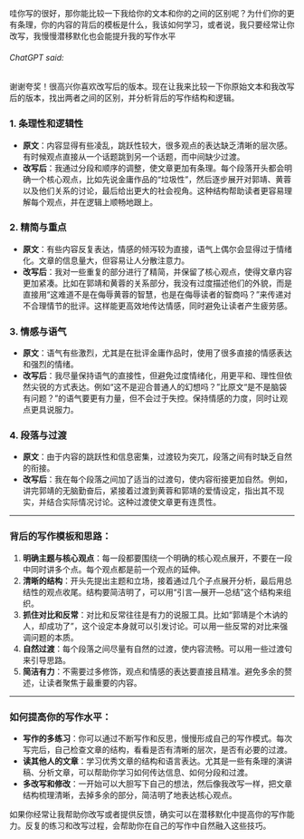 哇你写的很好，那你能比较一下我给你的文本和你的之间的区别呢？为什们你的更有条理，你的内容的背后的模板是什么，我该如何学习，或者说，我只要经常让你改写，我慢慢潜移默化也会能提升我的写作水平



###### ChatGPT said:

谢谢夸奖！很高兴你喜欢改写后的版本。现在让我来比较一下你原始文本和我改写后的版本，找出两者之间的区别，并分析背后的写作结构和逻辑。

### 1. **条理性和逻辑性**

- **原文**：内容显得有些凌乱，跳跃性较大，很多观点的表达缺乏清晰的层次感。有时候观点直接从一个话题跳到另一个话题，而中间缺少过渡。
- **改写后**：我通过分段和顺序的调整，使文章更加有条理。每个段落开头都会明确一个核心观点，比如先说金庸作品的“垃圾性”，然后逐步展开对郭靖、黄蓉以及他们关系的讨论，最后给出更大的社会视角。这种结构帮助读者更容易理解每个观点，并在逻辑上顺畅地跟上。

### 2. **精简与重点**

- **原文**：有些内容反复表达，情感的倾泻较为直接，语气上偶尔会显得过于情绪化。文章的信息量大，但容易让人分散注意力。
- **改写后**：我对一些重复的部分进行了精简，并保留了核心观点，使得文章内容更加紧凑。比如在郭靖和黄蓉的关系部分，我没有过度描述他们的外貌，而是直接用“这难道不是在侮辱黄蓉的智慧，也是在侮辱读者的智商吗？”来传递对不合理情节的批评。这样能更高效地传达情感，同时避免让读者产生疲劳感。

### 3. **情感与语气**

- **原文**：语气有些激烈，尤其是在批评金庸作品时，使用了很多直接的情感表达和强烈的情绪。
- **改写后**：我尽量保持语气的直接性，但避免过度情绪化，用更平和、理性但依然尖锐的方式表达。例如“这不是迎合普通人的幻想吗？”比原文“是不是脑袋有问题？”的语气要更有力量，但不会过于失控。保持情感的力度，同时让观点更具说服力。

### 4. **段落与过渡**

- **原文**：由于内容的跳跃性和信息密集，过渡较为突兀，段落之间有时缺乏自然的衔接。
- **改写后**：我在每个段落之间加了适当的过渡句，使内容衔接更加自然。例如，讲完郭靖的无脑勤奋后，紧接着过渡到黄蓉和郭靖的爱情设定，指出其不现实，并结合实际情况讨论。这种过渡使文章更有连贯性。

------

### 背后的写作模板和思路：

1. **明确主题与核心观点**：每一段都要围绕一个明确的核心观点展开，不要在一段中同时讲多个点。每个观点都是前一个观点的延伸。
2. **清晰的结构**：开头先提出主题和立场，接着通过几个子点展开分析，最后用总结性的观点收尾。结构要简洁明了，可以用“引言—展开—总结”这个结构来组织。
3. **抓住对比和反常**：对比和反常往往是有力的说服工具。比如“郭靖是个木讷的人，却成功了”，这个设定本身就可以引发讨论。可以用一些反常的对比来强调问题的本质。
4. **自然过渡**：每个段落之间尽量有自然的过渡，使内容流畅。可以用一些过渡句来引导思路。
5. **简洁有力**：不需要过多修饰，观点和情感的表达要直接且精准。避免多余的赘述，让读者聚焦于最重要的内容。

------

### 如何提高你的写作水平：

- **写作的多练习**：你可以通过不断写作和反思，慢慢形成自己的写作模式。每次写完后，自己检查文章的结构，看看是否有清晰的层次，是否有必要的过渡。
- **读其他人的文章**：学习优秀文章的结构和语言表达。尤其是一些有条理的演讲稿、分析文章，可以帮助你学习如何传达信息、如何分段和过渡。
- **多改写和修改**：一开始可以大胆写下自己的想法，然后像我改写一样，把文章结构梳理清晰，去掉多余的部分，简洁明了地表达核心观点。

如果你经常让我帮助你改写或者提供反馈，确实可以在潜移默化中提高你的写作能力。反复的练习和改写过程，会帮助你在自己的写作中自然融入这些技巧。